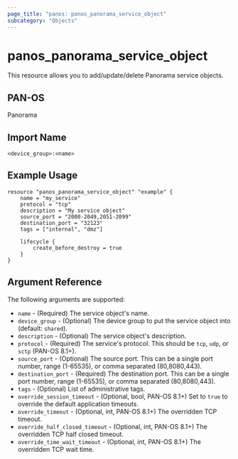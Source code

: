 ```yaml
---
page_title: "panos: panos_panorama_service_object"
subcategory: "Objects"
---
```


# panos_panorama_service_object

This resource allows you to add/update/delete Panorama service objects.


## PAN-OS

Panorama


## Import Name

```shell
<device_group>:<name>
```


## Example Usage

```hcl
resource "panos_panorama_service_object" "example" {
    name = "my_service"
    protocol = "tcp"
    description = "My service object"
    source_port = "2000-2049,2051-2099"
    destination_port = "32123"
    tags = ["internal", "dmz"]

    lifecycle {
        create_before_destroy = true
    }
}
```

## Argument Reference

The following arguments are supported:

* `name` - (Required) The service object's name.
* `device_group` - (Optional) The device group to put the service object into
  (default: `shared`).
* `description` - (Optional) The service object's description.
* `protocol` - (Required) The service's protocol.  This should be `tcp`,
  `udp`, or `sctp` (PAN-OS 8.1+).
* `source_port` - (Optional) The source port.  This can be a single port
  number, range (1-65535), or comma separated (80,8080,443).
* `destination_port` - (Required) The destination port.  This can be a single
  port number, range (1-65535), or comma separated (80,8080,443).
* `tags` - (Optional) List of administrative tags.
* `override_session_timeout` - (Optional, bool, PAN-OS 8.1+) Set to `true` to
  override the default application timeouts.
* `override_timeout` - (Optional, int, PAN-OS 8.1+) The overridden TCP timeout.
* `override_half_closed_timeout` - (Optional, int, PAN-OS 8.1+) The overridden
  TCP half closed timeout.
* `override_time_wait_timeout` - (Optional, int, PAN-OS 8.1+) The overridden
  TCP wait time.
